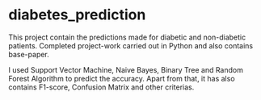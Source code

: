 # diabetes_prediction
This project contain the predictions made for diabetic and non-diabetic patients. Completed project-work carried out in Python and also contains base-paper.


I used Support Vector Machine, Naive Bayes, Binary Tree and Random Forest Algorithm to predict the accuracy. 
Apart from that, it has also contains F1-score, Confusion Matrix and other criterias.
